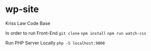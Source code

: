 # wp-site
Kriss Law Code Base

In order to run Front-End
`git clone`
`npm install`
`npm run watch-css`

Run PHP Server Locally
`php -S localhost:9000`

